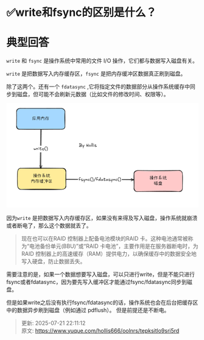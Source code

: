 # ✅write和fsync的区别是什么？

# 典型回答


`write` 和 `fsync` 是操作系统中常用的文件 I/O 操作，它们都与数据写入磁盘有关。



`write` 是把数据写入内存缓存区，`fsync` 是把内存缓冲区数据真正刷到磁盘。  



除了这两个。还有一个 `fdatasync` ,它将指定文件的数据部分从操作系统缓存中同步到磁盘，但可能不会刷新元数据（比如文件的修改时间、权限等）。  



![1752242534428-0b44e69c-5c5d-4d18-98dc-16087c892f28.png](./img/fAWaFK3MJ11fQ2ZV/1752242534428-0b44e69c-5c5d-4d18-98dc-16087c892f28-647744.png)

因为`write` 是把数据写入内存缓存区，如果没有来得及写入磁盘，操作系统就崩溃或者断电了，那么这个数据就丢了。



> 现在也可以在RAID 控制器上配备电池模块的RAID 卡。这种电池通常被称为“电池备份单元(BBU)”或“RAID 卡电池”，主要作用是在服务器断电时，为RAID 控制器上的高速缓存（RAM）提供电力，以确保缓存中的数据安全地写入硬盘，防止数据丢失。
>



需要注意的是，如果一个数据想要写入磁盘，可以只进行write，但是不能只进行fsync或者fdatasync，因为要先写入缓冲区才能通过fsync/fdatasync同步到磁盘。



但是如果write之后没有执行fsync/fdatasync的话，操作系统也会在后台把缓存区中的数据异步刷到磁盘（例如通过 pdflush）。  但是前提还是不断电。



> 更新: 2025-07-21 22:11:12  
> 原文: <https://www.yuque.com/hollis666/oolnrs/tepksitlo9sri5rd>
